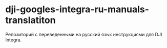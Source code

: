 # dji-googles-integra-ru-manuals-translatiton
Репозиторий с переведенными на русский язык инструкциями для DJI Integra. 
